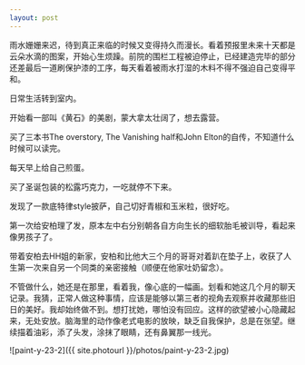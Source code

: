 ```yaml
---
layout: post
---
```


雨水姗姗来迟，待到真正来临的时候又变得持久而漫长。看着预报里未来十天都是云朵水滴的图案，开始心生烦躁。前院的围栏工程被迫停止，已经建造完毕的部分还差最后一道刷保护漆的工序，每天看着被雨水打湿的木料不得不强迫自己变得平和。

日常生活转到室内。

开始看一部叫《黄石》的美剧，蒙大拿太壮阔了，想去露营。

买了三本书The overstory, The Vanishing half和John Elton的自传，不知道什么时候可以读完。

每天早上给自己煎蛋。

买了圣诞包装的松露巧克力，一吃就停不下来。

发现了一款底特律style披萨，自己切好青椒和玉米粒，很好吃。

第一次给安柏理了发，原本左中右分别朝各自方向生长的细软胎毛被训导，看起来像男孩子了。

带着安柏去HH姐的新家，安柏和比他大三个月的哥哥对着趴在垫子上，收获了人生第一次来自另一个同类的亲密接触（顺便在他家吐奶留念）。

不管做什么，她还是在那里，看着我，像心底的一幅画。划看和她这几个月的聊天记录。我猜，正常人做这种事情，应该是能够以第三者的视角去观察并收藏那些旧日的美好。我却始终做不到。想打扰她，哪怕没有回应。这样的欲望被小心隐藏起来，无处安放。脑海里的动作像老式电影的放映，缺乏自我保护，总是在张望。继续描着油彩，添了头发，涂抹了眼睛，还有鼻翼那一线光。

![paint-y-23-2]({{ site.photourl }}/photos/paint-y-23-2.jpg)